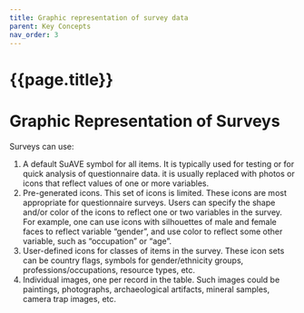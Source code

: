 ```yaml
---
title: Graphic representation of survey data
parent: Key Concepts
nav_order: 3
---
```


# {{page.title}}



# Graphic Representation of Surveys

Surveys can use:

1. A default SuAVE symbol for all items. It is typically used for  testing or for quick analysis of questionnaire data. it is usually  replaced with photos or icons that reflect values of one or more  variables.
2. Pre-generated icons. This set of icons is limited. These icons are  most appropriate for questionnaire surveys. Users can specify the shape  and/or color of the icons to reflect one or two variables in the survey. For example, one can use icons with silhouettes of male and female  faces to reflect variable “gender”, and use color to reflect some other  variable, such as “occupation” or “age”.
3. User-defined icons for classes of items in the survey. These icon  sets can be country flags, symbols for gender/ethnicity groups,  professions/occupations, resource types, etc.
4. Individual images, one per record in the table. Such images could be paintings, photographs, archaeological artifacts, mineral samples,  camera trap images, etc.